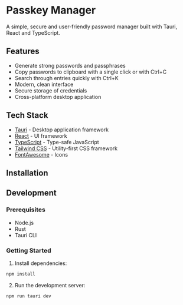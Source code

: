 # Passkey Manager

A simple, secure and user-friendly password manager built with Tauri, React and TypeScript.

## Features

- Generate strong passwords and passphrases
- Copy passwords to clipboard with a single click or with Ctrl+C
- Search through entries quickly with Ctrl+K
- Modern, clean interface
- Secure storage of credentials
- Cross-platform desktop application

## Tech Stack

- [Tauri](https://tauri.app/) - Desktop application framework
- [React](https://reactjs.org/) - UI framework
- [TypeScript](https://www.typescriptlang.org/) - Type-safe JavaScript
- [Tailwind CSS](https://tailwindcss.com/) - Utility-first CSS framework
- [FontAwesome](https://fontawesome.com/) - Icons

## Installation

## Development

### Prerequisites

- Node.js
- Rust
- Tauri CLI

### Getting Started

1. Install dependencies:

```bash
npm install
```

2. Run the development server:

```bash
npm run tauri dev
```

